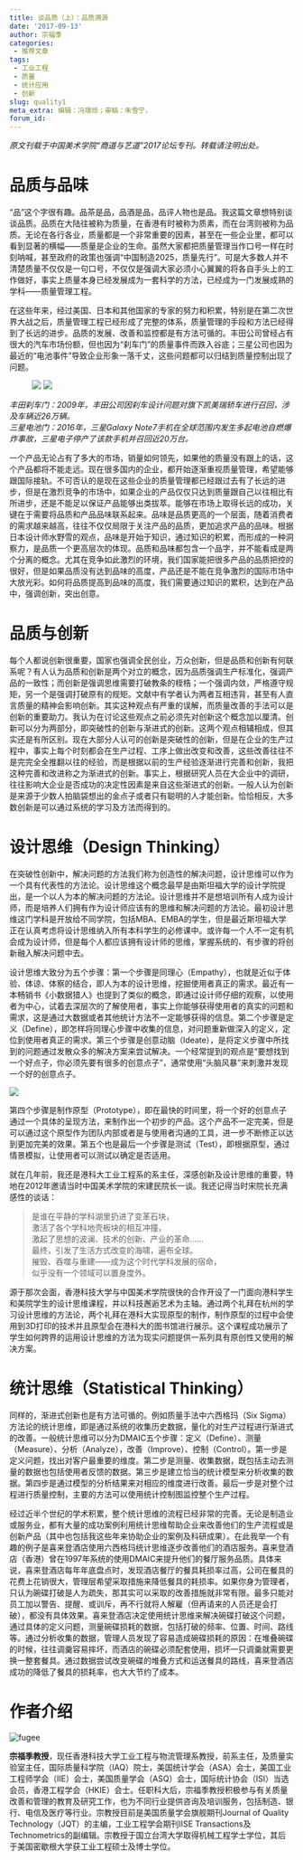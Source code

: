 ```yaml
---
title: 谈品质（上）：品质溯源
date: '2017-09-13'
author: 宗福季
categories:
 - 推荐文章
tags: 
 - 工业工程
 - 质量
 - 统计应用
 - 创新
slug: quality1
meta_extra: 编辑：冯璟烁；审稿：朱雪宁，
forum_id: 
---
```


*原文刊载于中国美术学院“商道与艺道”2017论坛专刊。转载请注明出处。*  


# 品质与品味  

“品”这个字很有趣。品茶是品，品酒是品，品评人物也是品。我这篇文章想特别谈谈品质。品质在大陆往被称为质量，在香港有时被称为质素，而在台湾则被称为品质。无论在各行各业，质量都是一个非常重要的因素，甚至在一些企业里，都可以看到显著的横幅——质量是企业的生命。虽然大家都把质量管理当作口号一样在时刻呐喊，甚至政府的政策也强调“中国制造2025，质量先行”。可是大多数人并不清楚质量不仅仅是一句口号，不仅仅是强调大家必须小心翼翼的将各自手头上的工作做好，事实上质量本身已经发展成为一套科学的方法，已经成为一门发展成熟的学科——质量管理工程。  

在这些年来，经过美国、日本和其他国家的专家的努力和积累，特别是在第二次世界大战之后，质量管理工程已经形成了完整的体系，质量管理的手段和方法已经得到了长远的进步。品质的发展、改善和监控都是有方法可循的。丰田公司曾经占有很大的汽车市场份额，但也因为“刹车门”的质量事件而跌入谷底；三星公司也因为最近的“电池事件”导致企业形象一落千丈，这些问题都可以归结到质量控制出现了问题。  

<figure class="half">
    <a href="http://jjx/images/xxx.jpg"><img src="https://user-images.githubusercontent.com/16065479/30312360-065b0cb4-974e-11e7-86be-7fad78611346.jpg"></a>
    <a href="http://jjx/images/yyy.jpg"><img src="https://user-images.githubusercontent.com/16065479/30312371-13944896-974e-11e7-8f0b-5ec83ed75ca2.jpg"></a>
</figure>

*丰田刹车门：2009年，丰田公司因刹车设计问题对旗下凯美瑞轿车进行召回，涉及车辆近26万辆。*  
*三星电池门：2016年，三星Galaxy Note7手机在全球范围内发生多起电池自燃爆炸事故，三星电子停产了该款手机并召回近20万台。*


一个产品无论占有了多大的市场，销量如何领先，如果他的质量没有跟上的话，这个产品都将不能走远。现在很多国内的企业，都开始逐渐重视质量管理，希望能够跟国际接轨。不可否认的是现在这些企业的质量管理都已经跟过去有了长远的进步，但是在激烈竞争的市场中，如果企业的产品仅仅只达到质量跟自己以往相比有所进步，还是不能足以保证产品能够出类拔萃。能够在市场上取得长远的成功，关键在于需要将品质和产品品味联系起来。品味是品质更高的一个层面，随着消费者的需求越来越高，往往不仅仅局限于关注产品的品质，更加追求产品的品味。根据日本设计师水野雪的观点，品味是开始于知识，通过知识的积累，而形成的一种洞察力，是品质一个更高层次的体现。品质和品味都包含一个品字，并不能看成是两个分离的概念。尤其在竞争如此激烈的环境，我们国家能把很多产品的品质把控的很好，但是如果品质没有达到品味的高度，产品还是不能在竞争激烈的国际市场中大放光彩。如何将品质提高到品味的高度，我们需要通过知识的累积，达到在产品中，强调创新，突出创意。  


# 品质与创新  

每个人都说创新很重要，国家也强调全民创业，万众创新，但是品质和创新有何联系呢？有人认为品质和创新是两个对立的概念，因为品质强调生产标准化，强调产品的一致性；而创新是强调思维需要打破教条的桎梏；一个强调内敛，严格遵守规矩，另一个是强调打破原有的规矩。文献中有学者认为两者互相违背，甚至有人直言质量的精神会影响创新。其实这种观点有严重的误解，而质量改善的手法可以是创新的重要助力。我认为在讨论这些观点之前必须先对创新这个概念加以厘清。创新可以分为两部分，即突破性的创新与渐进式的创新。这两个观点相辅相成，但其实还是有所区别。现在大部分人认可的创新是突破性的创新，但是在企业的生产过程中，事实上每个时刻都会在生产过程、工序上做出改变和改善，这些改善往往不是完完全全推翻以往的经验，而是根据以前的生产经验逐渐进行完善和创新，我把这种完善和改进称之为渐进式的创新。事实上，根据研究人员在大企业中的调研，往往影响大企业是否成功的决定性因素是来自这些渐进式的创新。一般人认为创新是来源于少数人拍脑袋想出的金点子或者只有聪明的人才能创新。恰恰相反，大多数创新是可以通过系统的学习及方法而得到的。  


# 设计思维（Design Thinking）  

在突破性创新中，解决问题的方法我们称为创造性的解决问题，设计思维可以作为一个具有代表性的方法论。设计思维这个概念最早是由斯坦福大学的设计学院提出，是一个以人为本的解决问题的方法论。设计思维并不是想培训所有人成为设计师，而是培养人们拥有作为设计师应该有的思维和解决问题的方法论。最初设计思维这门学科是开放给不同学院，包括MBA、EMBA的学生，但是最近斯坦福大学正在认真考虑将设计思维纳入所有本科学生的必修课中。或许每一个人不一定有机会成为设计师，但是每个人都应该拥有设计师的思维，掌握系统的、有步骤的将创新融入解决问题中去。  

设计思维大致分为五个步骤：第一个步骤是同理心（Empathy），也就是近似于体验、体谅、体察的结合，即人为本的设计思维，挖掘使用者真正的需求。最近有一本畅销书《小数据猎人》也提到了类似的概念，即通过设计师仔细的观察，以使用者为中心，试着去深层次的了解使用者，事实上你能够获得使用者的真实的问题和需求，这是通过大数据或者其他统计方法不一定能够获得的信息。第二个步骤是定义（Define），即怎样将同理心步骤中收集的信息，对问题重新做深入的定义，定位到使用者真正的需求。第三个步骤是创意动脑（Ideate），是将定义步骤中所找到的问题通过发散众多的解决方案来尝试解决。一个经常提到的观点是“要想找到一个好点子，你必须先要有很多的创意点子”，通常使用“头脑风暴”来刺激并发现一个好的创意点子。  

![](https://user-images.githubusercontent.com/16065479/30312938-6eea2f60-9750-11e7-899f-b1c76ba0615b.jpg)

第四个步骤是制作原型（Prototype），即在最快的时间里，将一个好的创意点子通过一个具体的呈现方法，来制作出一个初步的产品。这个产品不一定完美，但是可以通过这个原型作为团队内部或者是与使用者沟通的工具，进一步不断修正以达到更加完美的效果。第五个也是最后一个步骤是测试（Test），即根据原型，通过情景模拟，让使用者可以测试以确定是否适用。  

就在几年前，我还是港科大工业工程系的系主任，深感创新及设计思维的重要，特地在2012年邀请当时中国美术学院的宋建民院长一谈。我还记得当时宋院长充满感性的谈话：  

>是谁在平静的学科湖里扔进了变革石块，  
>激活了各个学科地壳板块的相互冲撞，  
>激起了思想的波澜、技术的创新、产业的革命……  
>最终，引发了生活方式改变的海啸，遍布全球。  
>摧毁、吞噬与重建——成为这个时代学科发展的宿命，  
>似乎没有一个领域可以置身度外。  


源于那次会面，香港科技大学与中国美术学院很快的合作开设了一门面向港科学生和美院学生的设计思维课程，并以科技邂逅艺术为主轴。通过两个礼拜在杭州的学习设计思维的方法论，两个礼拜在港科大实现原型的制作，制作原型的过程中会使用到3D打印的技术并且原型会在港科大的图书馆进行展示。这个课程成功展示了学生如何跨界的运用设计思维的方法为现实问题提供一系列具有原创性又使用的解决方案。  


# 统计思维（Statistical Thinking）  

同样的，渐进式创新也是有方法可循的。例如质量手法中六西格玛（Six Sigma）方法论的统计思维，即是通过系统的收集历史数据，量化的对生产过程进行渐进式的改善。一般统计思维可以分为DMAIC五个步骤：定义（Define）、测量（Measure）、分析（Analyze），改善（Improve）、控制（Control）。第一步是定义问题，找出对客户最重要的维度。第二步是测量、收集数据，既包括主动去测量的数据也包括使用者反馈的数据。第三步是建立恰当的统计模型来分析收集的数据。第四步是通过模型的分析结果来对相应的维度进行改善。最后一步是对整个过程进行质量控制，主要的方法可以使用统计控制图监控整个生产过程。  

经过近半个世纪的学术积累，整个统计思维的流程已经非常的完善。无论是制造业或服务业，都有大量的成功案例利用统计思维帮助企业来改善他们的生产流程或是创新产品（其中也包括我这些年来协助企业的案例及科研成果）。在此我举一个有趣的例子是喜来登酒店使用六西格玛统计思维逐步改善他们的酒店服务。喜来登酒店（香港）曾在1997年系统的使用DMAIC来提升他们的餐厅服务品质。具体来说，喜来登酒店每年年底盘点时，发现酒店餐厅的餐具耗损率过高，公司在餐具的花费上花销很大，管理层希望采取措施来降低餐具的耗损率。如果你身为管理者，只认为碗碟打破是人为疏失，那其实可以采取的改善措施就非常有限。最多只能对员工加以警告、提醒、或训斥，再不行就将人解雇（但再请来的人员还是会打破），都没有具体效果。喜来登酒店决定使用统计思维来解决碗碟打破这个问题，通过具体的定义问题，测量碗碟损耗的数据，包括打破的频率、位置、时间、路线等。通过分析收集的数据，管理人员发现了容易造成碗碟损耗的原因：在堆叠碗碟的时候，往往调羹容易摔坏，而酒店的碗碟必须配套使用，损坏一只调羹就需要更换一整套餐具。通过数据尝试改变碗碟的堆叠方式和运送餐具的路线，喜来登酒店成功的降低了餐具的损耗率，也大大节约了成本。  


# 作者介绍

![fugee](https://user-images.githubusercontent.com/16065479/30360079-1c9a8c50-9804-11e7-9244-fbb875a3c0cd.jpg)

**宗福季教授**，现任香港科技大学工业工程与物流管理系教授，前系主任，及质量实验室主任，国际质量科学院（IAQ）院士，美国统计学会（ASA）会士，美国工业工程师学会（IIE）会士，美国质量学会（ASQ）会士，国际统计协会（ISI）当选会员，香港工程学会（HKIE）会士。任职科大后，宗福季教授积极参与有关质量改善和管理的教育及研究工作，也为不同行业提供咨询及培训服务，包括制造、银行、电信及医疗等行业。宗教授目前是美国质量学会旗舰期刊Journal of Quality Technology（JQT）的主编，工业工程学会期刊IISE Transactions及Technometrics的副编辑。宗教授于国立台湾大学取得机械工程学士学位，其后于美国密歇根大学获工业工程硕士及博士学位。

